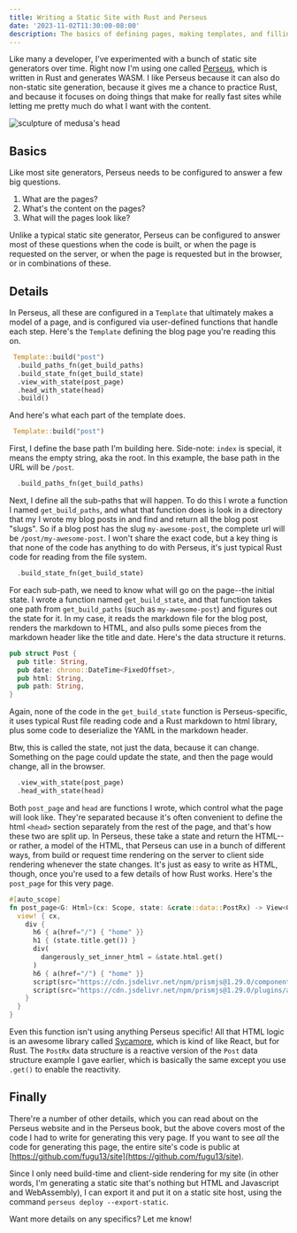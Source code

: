 ```yaml
---
title: Writing a Static Site with Rust and Perseus
date: '2023-11-02T11:30:00-08:00'
description: The basics of defining pages, making templates, and filling them with data, all using Rust that gets turned into WebAssembly.
---
```


Like many a developer, I've experimented with a bunch of static site generators over time. Right now I'm using
one called [Perseus](https://framesurge.sh/perseus/en-US/), which is written in Rust and generates WASM. I like Perseus because it
can also do non-static site generation, because it gives me a chance to practice Rust, and because it focuses on
doing things that make for really fast sites while letting me pretty much do what I want with the content.

![sculpture of medusa's head](.perseus/static/medusa.jpg)

## Basics

Like most site generators, Perseus needs to be configured to answer a few big questions.

1. What are the pages?
2. What's the content on the pages?
3. What will the pages look like?

Unlike a typical static site generator, Perseus can be configured to answer most of these questions when the code
is built, or when the page is requested on the server, or when the page is requested but in the browser, or in
combinations of these.

## Details

In Perseus, all these are configured in a `Template` that ultimately makes a model of a page, and is configured
via user-defined functions that handle each step. Here's the `Template` defining the blog page you're reading
this on.

```rust
 Template::build("post")
  .build_paths_fn(get_build_paths)
  .build_state_fn(get_build_state)
  .view_with_state(post_page)
  .head_with_state(head)
  .build()
```

And here's what each part of the template does.

```rust
 Template::build("post")
```

First, I define the base path I'm building here. Side-note: `index` is special, it means the empty string, aka the root.
In this example, the base path in the URL will be `/post`.

```rust
  .build_paths_fn(get_build_paths)
```

Next, I define all the sub-paths that will happen. To do this I wrote a function I named `get_build_paths`,
and what that function does is look in a directory that my I wrote my blog posts in and find and return all the blog
post "slugs". So if a blog post has the slug `my-awesome-post`, the complete url will be `/post/my-awesome-post`.
I won't share the exact code, but a key thing is that none of the code has anything to do with Perseus, it's just
typical Rust code for reading from the file system.


```rust
  .build_state_fn(get_build_state)
```

For each sub-path, we need to know what will go on the page--the initial state. I wrote a function named `get_build_state`,
and that function takes one path from `get_build_paths` (such as `my-awesome-post`) and figures out the state for it.
In my case, it reads the markdown file for the blog post, renders the markdown to HTML, and also pulls some pieces
from the markdown header like the title and date. Here's the data structure it returns.

```rust
pub struct Post {
  pub title: String,
  pub date: chrono::DateTime<FixedOffset>,
  pub html: String,
  pub path: String,
}
```

Again, none of the code in the `get_build_state` function is Perseus-specific, it uses typical Rust file reading code and a Rust
markdown to html library, plus some code to deserialize the YAML in the markdown header.

Btw, this is called the state, not just the data, because it can change. Something on the page could update the state,
and then the page would change, all in the browser.


```rust
  .view_with_state(post_page)
  .head_with_state(head)
```

Both `post_page` and `head` are functions I wrote, which control what the page will look like. They're separated
because it's often convenient to define the html `<head>` section separately from the rest of the page, and that's
how these two are split up. In Perseus, these take a state and return the HTML--or rather, a model of the HTML,
that Perseus can use in a bunch of different ways, from build or request time rendering on the server to client
side rendering whenever the state changes. It's just as easy to write as HTML, though, once you're used to a few
details of how Rust works. Here's the `post_page` for this very page.

```rust
#[auto_scope]
fn post_page<G: Html>(cx: Scope, state: &crate::data::PostRx) -> View<G> {
  view! { cx,
    div {
      h6 { a(href="/") { "home" }}
      h1 { (state.title.get()) }
      div(
        dangerously_set_inner_html = &state.html.get()
      )
      h6 { a(href="/") { "home" }}
      script(src="https://cdn.jsdelivr.net/npm/prismjs@1.29.0/components/prism-core.min.js")
      script(src="https://cdn.jsdelivr.net/npm/prismjs@1.29.0/plugins/autoloader/prism-autoloader.min.js")
    }
  }
}
```

Even this function isn't using anything Perseus specific! All that HTML logic is an awesome library called
[Sycamore](https://sycamore-rs.netlify.app), which is kind of like React, but for Rust. The `PostRx` data
structure is a reactive version of the `Post` data structure example I gave earlier, which is basically
the same except you use `.get()` to enable the reactivity.

## Finally

There're a number of other details, which you can read about on the Perseus website and in the Perseus book,
but the above covers most of the code I had to write for generating this very page. If you want to see _all_
the code for generating this page, the entire site's code is public at
[https://github.com/fugu13/site](https://github.com/fugu13/site).

Since I only need build-time and client-side rendering for my site (in other words, I'm generating a static site that's nothing but
HTML and Javascript and WebAssembly), I can export it and put it on a static site host, using the command
`perseus deploy --export-static`.

Want more details on any specifics? Let me know!